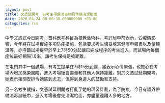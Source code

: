 ```yaml
---
layout: post
title: 文憑試開考　有考生帶備消毒物品準備清潔枱面
date: 2020-04-24 08:06:38.000000000 +08:00
categories: rss
---
```


中學文憑試今日開考，首科應考科目為視覺藝術科。考評局早前表示，受疫情影響，今年將在試場實施多項防疫措施，包括要求考生填妥填寫健康申報表以及量體溫等，亦呼籲試場提早於早上7時50分起讓已完成程序的考生進入，而試場內每個座位最好相隔1.8米，讓考生保持足夠距離。

在屯門其中一個試場，有考生提早在7時15分到達，她表示心情緊張，也擔心在考場內增加感染風險，進入考場後會盡量和其他人保持距離。對於文憑試延期開考，她表示相關安排令她感到忐忑，但得到身邊人的鼓勵和支持。

另一名考生就指，文憑試延期開考打亂了她的溫習計劃，為了防疫，今日有額外帶備消毒濕紙巾，進入考場後會先清潔枱面，亦盡量遠離人多的地方。
